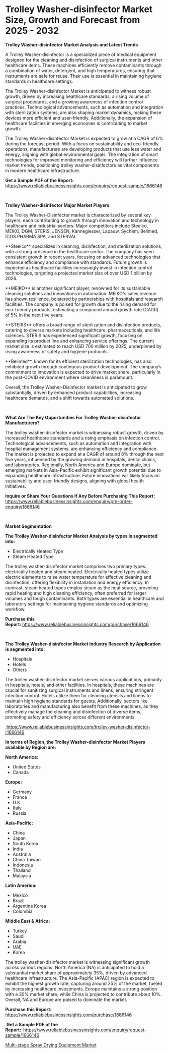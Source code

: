 <p><h1>Trolley Washer-disinfector Market Size, Growth and Forecast from 2025 - 2032</h1></p><p><strong>Trolley Washer-disinfector Market Analysis and Latest Trends</strong></p>
<p><p>A Trolley Washer-disinfector is a specialized piece of medical equipment designed for the cleaning and disinfection of surgical instruments and other healthcare items. These machines efficiently remove contaminants through a combination of water, detergent, and high temperatures, ensuring that instruments are safe for reuse. Their use is essential in maintaining hygiene standards in healthcare settings.</p><p>The Trolley Washer-disinfector Market is anticipated to witness robust growth, driven by increasing healthcare standards, a rising volume of surgical procedures, and a growing awareness of infection control practices. Technological advancements, such as automation and integration with sterilization systems, are also shaping market dynamics, making these devices more efficient and user-friendly. Additionally, the expansion of healthcare facilities in emerging economies is contributing to market growth.</p><p>The Trolley Washer-disinfector Market is expected to grow at a CAGR of 6% during the forecast period. With a focus on sustainability and eco-friendly operations, manufacturers are developing products that use less water and energy, aligning with global environmental goals. The integration of smart technologies for improved monitoring and efficiency will further influence market trends, positioning trolley washer-disinfectors as vital components in modern healthcare infrastructure.</p></p>
<p><strong>Get a Sample PDF of the Report:&nbsp;</strong> <a href="https://www.reliablebusinessinsights.com/enquiry/request-sample/1666146?utm_campaign=2315&utm_medium=2&utm_source=Github&utm_content=ia&utm_term=11042025&utm_id=trolley-washer-disinfector">https://www.reliablebusinessinsights.com/enquiry/request-sample/1666146</a></p>
<p>&nbsp;</p>
<p><strong>Trolley Washer-disinfector Major Market Players</strong></p>
<p><p>The Trolley Washer-Disinfector market is characterized by several key players, each contributing to growth through innovation and technology in healthcare and industrial sectors. Major competitors include Steelco, MEIKO, DGM, STERIS, JENSEN, Kannegiesser, Lapauw, Sychem, Belimed, ICOS PHARMA SPA, and STERVAL.</p><p>**Steelco** specializes in cleaning, disinfection, and sterilization solutions, with a strong presence in the healthcare sector. The company has seen consistent growth in recent years, focusing on advanced technologies that enhance efficiency and compliance with standards. Future growth is expected as healthcare facilities increasingly invest in infection control technologies, targeting a projected market size of over USD 1 billion by 2026.</p><p>**MEIKO** is another significant player, renowned for its sustainable cleaning solutions and innovations in automation. MEIKO's sales revenue has shown resilience, bolstered by partnerships with hospitals and research facilities. The company is poised for growth due to the rising demand for eco-friendly products, estimating a compound annual growth rate (CAGR) of 5% in the next five years.</p><p>**STERIS** offers a broad range of sterilization and disinfection products, catering to diverse markets including healthcare, pharmaceuticals, and life sciences. STERIS has experienced significant growth, focusing on expanding its product line and enhancing service offerings. The current market size is estimated to reach USD 700 million by 2025, underpinned by rising awareness of safety and hygiene protocols.</p><p>**Belimed**, known for its efficient sterilization technologies, has also exhibited growth through continuous product development. The company’s commitment to innovation is expected to drive market share, particularly in the post-COVID environment where cleanliness is paramount.</p><p>Overall, the Trolley Washer-Disinfector market is anticipated to grow substantially, driven by enhanced product capabilities, increasing healthcare demands, and a shift towards automated solutions.</p></p>
<p>&nbsp;</p>
<p><strong>What Are The Key Opportunities For Trolley Washer-disinfector Manufacturers?</strong></p>
<p><p>The trolley washer-disinfector market is witnessing robust growth, driven by increased healthcare standards and a rising emphasis on infection control. Technological advancements, such as automation and integration with hospital management systems, are enhancing efficiency and compliance. The market is projected to expand at a CAGR of around 8% through the next five years, influenced by the growing demand in hospitals, dental clinics, and laboratories. Regionally, North America and Europe dominate, but emerging markets in Asia-Pacific exhibit significant growth potential due to expanding healthcare infrastructure. Future innovations will likely focus on sustainability and user-friendly designs, aligning with global health initiatives.</p></p>
<p><strong>Inquire or Share Your Questions If Any Before Purchasing This Report:</strong> <a href="https://www.reliablebusinessinsights.com/enquiry/pre-order-enquiry/1666146?utm_campaign=2315&utm_medium=2&utm_source=Github&utm_content=ia&utm_term=11042025&utm_id=trolley-washer-disinfector">https://www.reliablebusinessinsights.com/enquiry/pre-order-enquiry/1666146</a></p>
<p>&nbsp;</p>
<p><strong>Market Segmentation</strong></p>
<p><strong>The Trolley Washer-disinfector Market Analysis by types is segmented into:</strong></p>
<p><ul><li>Electrically Heated Type</li><li>Steam Heated Type</li></ul></p>
<p><p>The trolley washer-disinfector market comprises two primary types: electrically heated and steam heated. Electrically heated types utilize electric elements to raise water temperature for effective cleaning and disinfection, offering flexibility in installation and energy efficiency. In contrast, steam heated types employ steam as the heat source, providing rapid heating and high cleaning efficiency, often preferred for larger volumes and tough contaminants. Both types are essential in healthcare and laboratory settings for maintaining hygiene standards and optimizing workflow.</p></p>
<p><strong>Purchase this Report:&nbsp;</strong><a href="https://www.reliablebusinessinsights.com/purchase/1666146?utm_campaign=2315&utm_medium=2&utm_source=Github&utm_content=ia&utm_term=11042025&utm_id=trolley-washer-disinfector">https://www.reliablebusinessinsights.com/purchase/1666146</a></p>
<p>&nbsp;</p>
<p><strong>The Trolley Washer-disinfector Market Industry Research by Application is segmented into:</strong></p>
<p><ul><li>Hospitals</li><li>Hotels</li><li>Others</li></ul></p>
<p><p>The trolley washer-disinfector market serves various applications, primarily in hospitals, hotels, and other facilities. In hospitals, these machines are crucial for sanitizing surgical instruments and linens, ensuring stringent infection control. Hotels utilize them for cleaning utensils and linens to maintain high hygiene standards for guests. Additionally, sectors like laboratories and manufacturing also benefit from these machines, as they effectively manage the cleaning and disinfection of diverse items, promoting safety and efficiency across different environments.</p></p>
<p><a href="https://www.reliablebusinessinsights.com/trolley-washer-disinfector-r1666146?utm_campaign=2315&utm_medium=2&utm_source=Github&utm_content=ia&utm_term=11042025&utm_id=trolley-washer-disinfector">&nbsp;https://www.reliablebusinessinsights.com/trolley-washer-disinfector-r1666146</a></p>
<p><strong>In terms of Region, the Trolley Washer-disinfector Market Players available by Region are:</strong></p>
<p>
    <p> <strong> North America: </strong>
        <ul>
            <li>United States</li>
            <li>Canada</li>
        </ul>
        </p> 
    <p> <strong> Europe: </strong>
        <ul>
            <li>Germany</li>
            <li>France</li>
            <li>U.K.</li>
            <li>Italy</li>
            <li>Russia</li>
        </ul>
        </p> 
    <p> <strong> Asia-Pacific: </strong>
        <ul>
            <li>China</li>
            <li>Japan</li>
            <li>South Korea</li>
            <li>India</li>
            <li>Australia</li>
            <li>China Taiwan</li>
            <li>Indonesia</li>
            <li>Thailand</li>
            <li>Malaysia</li>
        </ul>
        </p> 
    <p> <strong> Latin America: </strong>
        <ul>
            <li>Mexico</li>
            <li>Brazil</li>
            <li>Argentina Korea</li>
            <li>Colombia</li>
        </ul>
        </p> 
    <p> <strong> Middle East & Africa: </strong>
        <ul>
            <li>Turkey</li>
            <li>Saudi</li>
            <li>Arabia</li>
            <li>UAE</li>
            <li>Korea</li>
        </ul>
    </p>
    </p>
<p><p>The trolley washer-disinfector market is witnessing significant growth across various regions. North America (NA) is anticipated to hold a substantial market share of approximately 35%, driven by advanced healthcare infrastructure. The Asia-Pacific (APAC) region is expected to exhibit the highest growth rate, capturing around 25% of the market, fueled by increasing healthcare investments. Europe maintains a strong position with a 30% market share, while China is projected to contribute about 10%. Overall, NA and Europe are poised to dominate the market.</p></p>
<p><strong>Purchase this Report: </strong><a href="https://www.reliablebusinessinsights.com/purchase/1666146?utm_campaign=2315&utm_medium=2&utm_source=Github&utm_content=ia&utm_term=11042025&utm_id=trolley-washer-disinfector">https://www.reliablebusinessinsights.com/purchase/1666146</a></p>
<p>&nbsp;<strong>Get a Sample PDF of the Report:&nbsp;&nbsp;</strong><a href="https://www.reliablebusinessinsights.com/enquiry/request-sample/1666146?utm_campaign=2315&utm_medium=2&utm_source=Github&utm_content=ia&utm_term=11042025&utm_id=trolley-washer-disinfector">https://www.reliablebusinessinsights.com/enquiry/request-sample/1666146</a></p>
<p><strong></strong></p>
<p><p><a href="https://github.com/birbamanan03/Market-Research-Report-List-1/blob/main/multi-stage-spray-drying-equipment-market.md?utm_campaign=2315&utm_medium=2&utm_source=Github&utm_content=ia&utm_term=11042025&utm_id=trolley-washer-disinfector">Multi-stage Spray Drying Equipment Market</a></p></p>